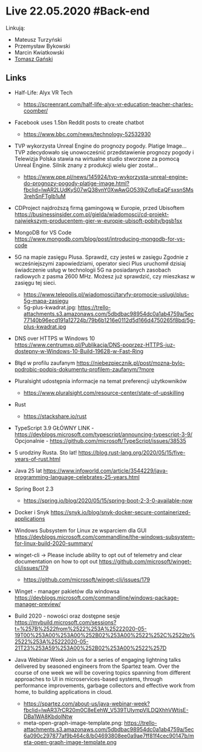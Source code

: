 # Live 22.05.2020 #Back-end

Linkują:

- Mateusz Turzyński
- Przemysław Bykowski
- Marcin Kwiatkowski
- [Tomasz Gański](https://www.linkedin.com/in/tomaszganski)

## Links

- Half-Life: Alyx VR Tech
  - https://screenrant.com/half-life-alyx-vr-education-teacher-charles-coomber/
- Facebook uses 1.5bn Reddit posts to create chatbot

  - https://www.bbc.com/news/technology-52532930

- TVP wykorzysta Unreal Engine do prognozy pogody. Platige Image...
  TVP zdecydowało się unowocześnić przedstawienie prognozy pogody i Telewizja Polska stawia na wirtualne studio stworzone za pomocą Unreal Engine. Silnik znany z produkcji wielu gier został...

  - https://www.ppe.pl/news/145924/tvp-wykorzysta-unreal-engine-do-prognozy-pogody-platige-image.html?fbclid=IwAR2LUdKyS07wQ38vnY0XwAwGO539jZoflpEaQFsxsnSMs3rehSnFTgIb1uM

- CDProject najdroższą firmą gamingową w Europie, przed Ubisoftem
  https://businessinsider.com.pl/gielda/wiadomosci/cd-projekt-najwiekszym-producentem-gier-w-europie-ubisoft-pobity/bgsb1sx

- MongoDB for VS Code
  https://www.mongodb.com/blog/post/introducing-mongodb-for-vs-code

- 5G na mapie zasięgu Plusa. Sprawdź, czy jesteś w zasięgu
  Zgodnie z wcześniejszymi zapowiedziami, operator sieci Plus uruchomił dzisiaj świadczenie usług w technologii 5G na posiadanych zasobach radiowych z pasma 2600 MHz. Możesz już sprawdzić, czy mieszkasz w zasięgu tej sieci.

  - https://www.telepolis.pl/wiadomosci/taryfy-promocje-uslugi/plus-5g-mapa-zasiegu
  - 5g-plus-kwadrat.jpg: https://trello-attachments.s3.amazonaws.com/5dbdbac98954dc0a1ab4759a/5ec77140b96ecd191a12724b/79b6b1216e0112d5d166d4750265f8bd/5g-plus-kwadrat.jpg

- DNS over HTTPS w Windows 10
  https://www.centrumxp.pl/Publikacja/DNS-poprzez-HTTPS-juz-dostepny-w-Windows-10-Build-19628-w-Fast-Ring

- Błąd w profilu zaufanym
  https://niebezpiecznik.pl/post/mozna-bylo-podrobic-podpis-dokumentu-profilem-zaufanym/?more

- Pluralsight udostępnia informacje na temat preferencji użytkowników
  - https://www.pluralsight.com/resource-center/state-of-upskilling
- Rust
  - https://stackshare.io/rust
- TypeScript 3.9
  GŁÓWNY LINK - https://devblogs.microsoft.com/typescript/announcing-typescript-3-9/
  Opcjonalnie - https://github.com/microsoft/TypeScript/issues/38535

- 5 urodziny Rusta. Sto lat!
  https://blog.rust-lang.org/2020/05/15/five-years-of-rust.html

- Java 25 lat
  https://www.infoworld.com/article/3544229/java-programming-language-celebrates-25-years.html

- Spring Boot 2.3
  - https://spring.io/blog/2020/05/15/spring-boot-2-3-0-available-now
- Docker i Snyk
  https://snyk.io/blog/snyk-docker-secure-containerized-applications

- Windows Subsystem for Linux ze wsparciem dla GUI
  https://devblogs.microsoft.com/commandline/the-windows-subsystem-for-linux-build-2020-summary/

- winget-cli -> Please include ability to opt out of telemetry and clear documentation on how to opt out
  https://github.com/microsoft/winget-cli/issues/179

  - https://github.com/microsoft/winget-cli/issues/179

- Winget - manager pakietów dla windowsa
  https://devblogs.microsoft.com/commandline/windows-package-manager-preview/

- Build 2020 - nowości oraz dostępne sesje
  https://mybuild.microsoft.com/sessions?t=%257B%2522from%2522%253A%25222020-05-19T00%253A00%253A00%252B02%253A00%2522%252C%2522to%2522%253A%25222020-05-21T23%253A59%253A00%252B02%253A00%2522%257D

- Java Webinar Week
  Join us for a series of engaging lightning talks delivered by seasoned engineers from the Spartez team. Over the course of one week we will be covering topics spanning from different approaches to UI in microservices-based systems, through performance improvements, garbage collectors and effective work from home, to building applications in cloud.

  - https://spartez.com/about-us/java-webinar-week?fbclid=IwAR37rCR20m0C8eEehW_V539TUIympVILDQXhhVWtjsE-DBa1WA8KbdolNtw
  - meta-open-graph-image-template.png: https://trello-attachments.s3.amazonaws.com/5dbdbac98954dc0a1ab4759a/5ec6a090c297877af9b464c8/b04693808ee0a9ae7ff81f4cec90147b/meta-open-graph-image-template.png
